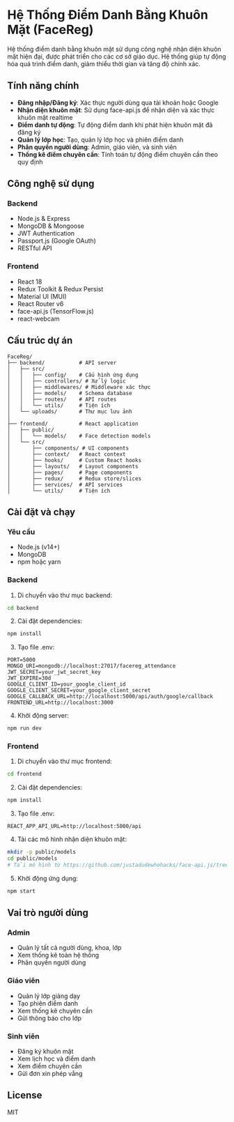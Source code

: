 # Hệ Thống Điểm Danh Bằng Khuôn Mặt (FaceReg)

Hệ thống điểm danh bằng khuôn mặt sử dụng công nghệ nhận diện khuôn mặt hiện đại, được phát triển cho các cơ sở giáo dục. Hệ thống giúp tự động hóa quá trình điểm danh, giảm thiểu thời gian và tăng độ chính xác.

## Tính năng chính

- **Đăng nhập/Đăng ký**: Xác thực người dùng qua tài khoản hoặc Google
- **Nhận diện khuôn mặt**: Sử dụng face-api.js để nhận diện và xác thực khuôn mặt realtime
- **Điểm danh tự động**: Tự động điểm danh khi phát hiện khuôn mặt đã đăng ký
- **Quản lý lớp học**: Tạo, quản lý lớp học và phiên điểm danh
- **Phân quyền người dùng**: Admin, giáo viên, và sinh viên
- **Thống kê điểm chuyên cần**: Tính toán tự động điểm chuyên cần theo quy định

## Công nghệ sử dụng

### Backend

- Node.js & Express
- MongoDB & Mongoose
- JWT Authentication
- Passport.js (Google OAuth)
- RESTful API

### Frontend

- React 18
- Redux Toolkit & Redux Persist
- Material UI (MUI)
- React Router v6
- face-api.js (TensorFlow.js)
- react-webcam

## Cấu trúc dự án

```
FaceReg/
├── backend/           # API server
│   ├── src/
│   │   ├── config/    # Cấu hình ứng dụng
│   │   ├── controllers/ # Xử lý logic
│   │   ├── middlewares/ # Middleware xác thực
│   │   ├── models/    # Schema database
│   │   ├── routes/    # API routes
│   │   └── utils/     # Tiện ích
│   └── uploads/       # Thư mục lưu ảnh
│
├── frontend/          # React application
│   ├── public/
│   │   └── models/    # Face detection models
│   └── src/
│       ├── components/ # UI components
│       ├── context/   # React context
│       ├── hooks/     # Custom React hooks
│       ├── layouts/   # Layout components
│       ├── pages/     # Page components
│       ├── redux/     # Redux store/slices
│       ├── services/  # API services
│       └── utils/     # Tiện ích
```

## Cài đặt và chạy

### Yêu cầu

- Node.js (v14+)
- MongoDB
- npm hoặc yarn

### Backend

1. Di chuyển vào thư mục backend:

```bash
cd backend
```

2. Cài đặt dependencies:

```bash
npm install
```

3. Tạo file .env:

```
PORT=5000
MONGO_URI=mongodb://localhost:27017/facereg_attendance
JWT_SECRET=your_jwt_secret_key
JWT_EXPIRE=30d
GOOGLE_CLIENT_ID=your_google_client_id
GOOGLE_CLIENT_SECRET=your_google_client_secret
GOOGLE_CALLBACK_URL=http://localhost:5000/api/auth/google/callback
FRONTEND_URL=http://localhost:3000
```

4. Khởi động server:

```bash
npm run dev
```

### Frontend

1. Di chuyển vào thư mục frontend:

```bash
cd frontend
```

2. Cài đặt dependencies:

```bash
npm install
```

3. Tạo file .env:

```
REACT_APP_API_URL=http://localhost:5000/api
```

4. Tải các mô hình nhận diện khuôn mặt:

```bash
mkdir -p public/models
cd public/models
# Tải mô hình từ https://github.com/justadudewhohacks/face-api.js/tree/master/weights
```

5. Khởi động ứng dụng:

```bash
npm start
```

## Vai trò người dùng

### Admin

- Quản lý tất cả người dùng, khoa, lớp
- Xem thống kê toàn hệ thống
- Phân quyền người dùng

### Giáo viên

- Quản lý lớp giảng dạy
- Tạo phiên điểm danh
- Xem thống kê chuyên cần
- Gửi thông báo cho lớp

### Sinh viên

- Đăng ký khuôn mặt
- Xem lịch học và điểm danh
- Xem điểm chuyên cần
- Gửi đơn xin phép vắng

## License

MIT
